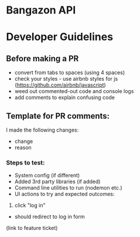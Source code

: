# Bangazon API


# Developer Guidelines
## Before making a PR
- convert from tabs to spaces (using 4 spaces)
- check your styles - use airbnb styles for js (https://github.com/airbnb/javascript)
- weed out commented-out code and console logs
- add comments to explain confusing code


## Template for PR comments:  
I made the following changes:  
- change  
- reason


### Steps to test:
- System config (if different)
- Added 3rd party libraries (if added)
- Command line utilities to run (nodemon etc.)
- UI actions to try and expected outcomes:
1. click "log in"
- should redirect to log in form

(link to feature ticket)





